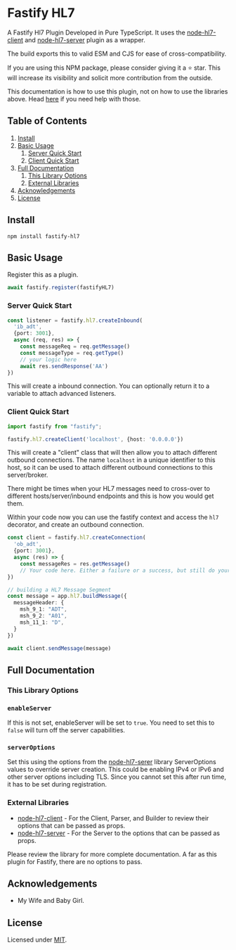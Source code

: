 # Fastify HL7

A Fastify Hl7 Plugin Developed in Pure TypeScript.
It uses the [node-hl7-client](https://github.com/Bugs5382/node-hl7-client) and [node-hl7-server](https://github.com/Bugs5382/node-hl7-server) plugin as a wrapper.

The build exports this to valid ESM and CJS for ease of cross-compatibility.

If you are using this NPM package, please consider giving it a :star: star.
This will increase its visibility and solicit more contribution from the outside.

This documentation is how to use this plugin, not on how to use the libraries above.
Head [here](#external-libraries) if you need help with those.

## Table of Contents

1. [Install](#install)
2. [Basic Usage](#basic-usage)
   1. [Server Quick Start](#server-quick-start)
   2. [Client Quick Start](#client-quick-start)
3. [Full Documentation](#full-documentation)
   1. [This Library Options](#this-library-options)
   2. [External Libraries](#external-libraries)
4. [Acknowledgements](#acknowledgements)
5. [License](#license)

## Install

```
npm install fastify-hl7
```

## Basic Usage

Register this as a plugin.

```ts
await fastify.register(fastifyHL7)
```

### Server Quick Start

```ts
const listener = fastify.hl7.createInbound(
  'ib_adt',
  {port: 3001},
  async (req, res) => {
    const messageReq = req.getMessage()
    const messageType = req.getType()
    // your logic here
    await res.sendResponse('AA')
})
```
This will create a inbound connection. You can optionally return it to a variable to attach advanced listeners. 

### Client Quick Start

```ts
import fastify from "fastify";

fastify.hl7.createClient('localhost', {host: '0.0.0.0'})
```

This will create a "client" class that will then allow you to attach different outbound connections.
The name ```localhost``` in a unique identifier to this host, so it can be used to attach different outbound connections to this server/broker.

There might be times when your HL7 messages need to cross-over to different hosts/server/inbound endpoints and this is how you would get them.

Within your code now you can use the fastify context and access the ```hl7``` decorator,
and create an outbound connection.

```ts
const client = fastify.hl7.createConnection(
  'ob_adt',
  {port: 3001},
  async (res) => {
    const messageRes = res.getMessage()
    // Your code here. Either a failure or a success, but still do your work here.
})

// building a HL7 Message Segment
const message = app.hl7.buildMessage({
  messageHeader: {
    msh_9_1: "ADT",
    msh_9_2: "A01",
    msh_11_1: "D",
  }
})

await client.sendMessage(message)
```

## Full Documentation

### This Library Options

### `enableServer`

If this is not set, enableServer will be set to ```true```. You need to set this to ```false``` will turn off the server capabilities.


### ```serverOptions```

Set this using the options from the [node-hl7-serer](https://github.com/Bugs5382/node-hl7-server/blob/main/README.md) library ServerOptions values to override server creation.
This could be enabling IPv4 or IPv6 and other server options including TLS. Since you cannot set this after run time, it has to be set during registration.

### External Libraries

* [node-hl7-client](https://github.com/Bugs5382/node-hl7-client/blob/main/README.md) - For the Client, Parser, and Builder to review their options that can be passed as props.
* [node-hl7-server](https://github.com/Bugs5382/node-hl7-server/blob/main/README.md) - For the Server to the options that can be passed as props.

Please review the library for more complete documentation.
A far as this plugin for Fastify, there are no options to pass.

## Acknowledgements

- My Wife and Baby Girl.

## License

Licensed under [MIT](./LICENSE).